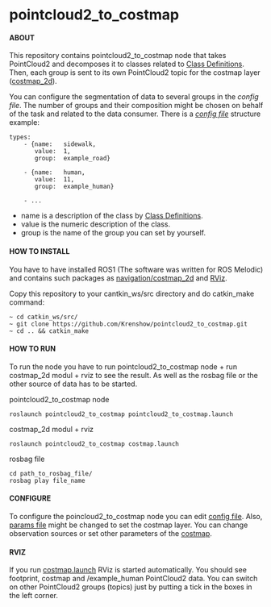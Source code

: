 # pointcloud2_to_costmap

#### ABOUT

This repository contains pointcloud2_to_costmap node that takes PointCloud2 and decomposes it to classes related to [Class Definitions](https://www.cityscapes-dataset.com/dataset-overview/). Then, each group is sent to its own PointCloud2 topic for the costmap layer ([costmap_2d](https://github.com/ros-planning/navigation/tree/noetic-devel/costmap_2d)).

You can configure the segmentation of data to several groups in the _config file_. The number of groups and their composition might be chosen on behalf of the task and related to the data consumer. There is a [_config file_](config/config.yaml) structure example:

```
types:
    - {name:   sidewalk,
       value:  1,
       group:  example_road}

    - {name:   human,
       value:  11,
       group:  example_human}

    - ...
```
* name is a description of the class by [Class Definitions](https://www.cityscapes-dataset.com/dataset-overview/).
* value is the numeric description of the class.
* group is the name of the group you can set by yourself.


#### HOW TO INSTALL

You have to have installed ROS1 (The software was written for ROS Melodic) and contains such packages as [navigation](https://github.com/ros-planning/navigation)[/costmap_2d](https://github.com/ros-planning/navigation/tree/noetic-devel/costmap_2d) and [RViz](http://wiki.ros.org/rviz).

Copy this repository to your cantkin_ws/src directory and do catkin_make command:
```
~ cd catkin_ws/src/
~ git clone https://github.com/Krenshow/pointcloud2_to_costmap.git
~ cd .. && catkin_make
```


#### HOW TO RUN

To run the node you have to run pointcloud2_to_costmap node + run costmap_2d modul + rviz to see the result. As well as the rosbag file or the other source of data has to be started.

pointcloud2_to_costmap node
```
roslaunch pointcloud2_to_costmap pointcloud2_to_costmap.launch 
```
costmap_2d modul + rviz
```
roslaunch pointcloud2_to_costmap costmap.launch
```
rosbag file
```
cd path_to_rosbag_file/
rosbag play file_name
```


#### CONFIGURE

To configure the poincloud2_to_costmap node you can edit [config file](config/config.yaml). Also, [params file](config/params.yaml) might be changed to set the costmap layer. You can change observation sources or set other parameters of the [costmap](http://wiki.ros.org/costmap_2d).

#### RVIZ

If you run [costmap.launch](launch/costmap.lunch) RViz is started automatically. You should see footprint, costmap and /example_human PointCloud2 data. You can switch on other PointCloud2 groups (topics) just by putting a tick in the boxes in the left corner.


